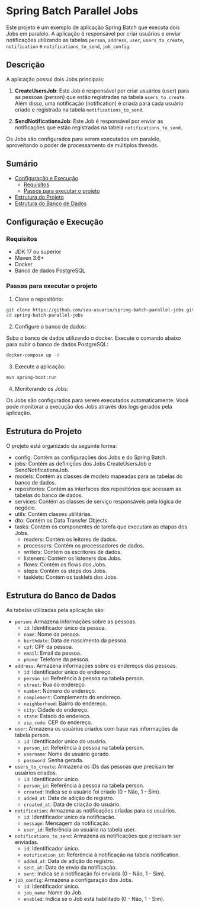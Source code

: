 # Spring Batch Parallel Jobs

Este projeto é um exemplo de aplicação Spring Batch que executa 
dois Jobs em paralelo. A aplicação é responsável por criar 
usuários e enviar notificações utilizando as 
tabelas `person`, `address`, `user`, `users_to_create`, `notification` e 
`notifications_to_send`, `job_config`.

## Descrição

A aplicação possui dois Jobs principais:

1. **CreateUsersJob**: Este Job é responsável por criar usuários 
(user) para as pessoas (person) que estão registradas na tabela 
`users_to_create`. Além disso, uma notificação (notification) é 
criada para cada usuário criado e registrada na tabela 
`notifications_to_send`.

2. **SendNotificationsJob**: Este Job é responsável por enviar as 
notificações que estão registradas na tabela `notifications_to_send`.

Os Jobs são configurados para serem executados em paralelo, aproveitando o poder de processamento de múltiplos threads.

## Sumário

- [Configuração e Execução](#configuração-e-execução)
  - [Requisitos](#requisitos)
  - [Passos para executar o projeto](#passos-para-executar-o-projeto)
- [Estrutura do Projeto](#estrutura-do-projeto)
- [Estrutura do Banco de Dados](#estrutura-do-banco-de-dados)

## Configuração e Execução

### Requisitos

- JDK 17 ou superior
- Maven 3.6+
- Docker
- Banco de dados PostgreSQL

### Passos para executar o projeto

1. Clone o repositório:
```bash
git clone https://github.com/seu-usuario/spring-batch-parallel-jobs.git
cd spring-batch-parallel-jobs
```

2. Configure o banco de dados:

Suba o banco de dados utilizando o docker. Execute o comando abaixo para subir o banco de dados PostgreSQL:

```bash
docker-compose up -d
```

3. Execute a aplicação:

```bash
mvn spring-boot:run
```

4. Monitorando os Jobs:

Os Jobs são configurados para serem executados automaticamente. Você pode monitorar a execução dos Jobs através dos logs gerados pela aplicação.

## Estrutura do Projeto

O projeto está organizado da seguinte forma:

- config: Contém as configurações dos Jobs e do Spring Batch.
- jobs: Contém as definições dos Jobs CreateUsersJob e SendNotificationsJob.
- models: Contém as classes de modelo mapeadas para as tabelas do banco de dados.
- repositories: Contém as interfaces dos repositórios que acessam as tabelas do banco de dados.
- services: Contém as classes de serviço responsáveis pela lógica de negócio.
- utils: Contém classes utilitárias.
- dto: Contém os Data Transfer Objects.
- tasks: Contém os componentes de tarefa que executam as etapas dos Jobs.
  - readers: Contém os leitores de dados.
  - processors: Contém os processadores de dados.
  - writers: Contém os escritores de dados.
  - listeners: Contém os listeners dos Jobs.
  - flows: Contém os flows dos Jobs.
  - steps: Contém os steps dos Jobs.
  - tasklets: Contém os tasklets dos Jobs.

## Estrutura do Banco de Dados

As tabelas utilizadas pela aplicação são:

- `person`: Armazena informações sobre as pessoas.
  - `id`: Identificador único da pessoa.
  - `name`: Nome da pessoa.
  - `birthdate`: Data de nascimento da pessoa.
  - `cpf`: CPF da pessoa.
  - `email`: Email da pessoa.
  - `phone`: Telefone da pessoa.
- `address`: Armazena informações sobre os endereços das pessoas.
  - `id`: Identificador único do endereço.
  - `person_id`: Referência à pessoa na tabela person.
  - `street`: Rua do endereço.
  - `number`: Número do endereço.
  - `complement`: Complemento do endereço.
  - `neighborhood`: Bairro do endereço.
  - `city`: Cidade do endereço.
  - `state`: Estado do endereço.
  - `zip_code`: CEP do endereço.
- `user`: Armazena os usuários criados com base nas informações da tabela person.
  - `id`: Identificador único do usuário.
  - `person_id`: Referência à pessoa na tabela person.
  - `username`: Nome de usuário gerado.
  - `password`: Senha gerada.
- `users_to_create`: Armazena os IDs das pessoas que precisam ter usuários criados.
  - `id`: Identificador único.
  - `person_id`: Referência à pessoa na tabela person.
  - `created`: Indica se o usuário foi criado (0 - Não, 1 - Sim).
  - `added_at`: Data de adição do registro.
  - `created_at`: Data de criação do usuário.
- `notification`: Armazena as notificações criadas para os usuários.
  - `id`: Identificador único da notificação.
  - `message`: Mensagem da notificação.
  - `user_id`: Referência ao usuário na tabela user.
- `notifications_to_send`: Armazena as notificações que precisam ser enviadas.
  - `id`: Identificador único.
  - `notification_id`: Referência à notificação na tabela notification.
  - `added_at`: Data de adição do registro.
  - `sent_at`: Data de envio da notificação.
  - `sent`: Indica se a notificação foi enviada (0 - Não, 1 - Sim).
- `job_config`: Armazena a configuração dos Jobs.
  - `id`: Identificador único.
  - `job_name`: Nome do Job.
  - `enabled`: Indica se o Job está habilitado (0 - Não, 1 - Sim).
